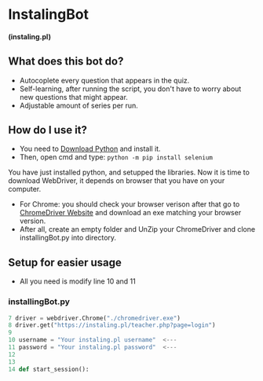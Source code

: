 # InstalingBot
#### (instaling.pl)

## What does this bot do?
- Autocoplete every question that appears in the quiz.
- Self-learning, after running the script, you don't have to worry about new questions that might appear. 
- Adjustable amount of series per run.

## How do I use it?
- You need to [Download Python](https://www.python.org/downloads/release/python-3912/) and install it.
- Then, open cmd and type: ```python -m pip install selenium```

You have just installed python, and setupped the libraries. Now it is time to download WebDriver, it depends on browser that you have on your computer. 
- For Chrome: you should check your browser verison after that go to [ChromeDriver Website](https://chromedriver.chromium.org/downloads) and download an exe matching your browser version. 
- After all, create an empty folder and UnZip your ChromeDriver and clone installingBot.py into directory. 

## Setup for easier usage
- All you need is modify line 10 and 11 
### installingBot.py
```python 
7 driver = webdriver.Chrome("./chromedriver.exe")
8 driver.get("https://instaling.pl/teacher.php?page=login")
9 
10 username = "Your instaling.pl username"  <---
11 password = "Your instaling.pl password"  <---
12 
13 
14 def start_session():
```
